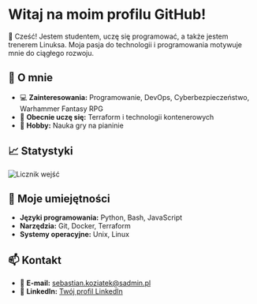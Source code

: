 # Witaj na moim profilu GitHub!

👋 Cześć! Jestem studentem, uczę się programować, a także jestem trenerem Linuksa. Moja pasja do technologii i programowania motywuje mnie do ciągłego rozwoju. 

## 🚀 O mnie

- 💻 **Zainteresowania:** Programowanie, DevOps, Cyberbezpieczeństwo, Warhammer Fantasy RPG
- 🌱 **Obecnie uczę się:** Terraform i technologii kontenerowych
- 🎹 **Hobby:** Nauka gry na pianinie

## 📈 Statystyki

![Licznik wejść](https://komarev.com/ghpvc/?username=Sebastian-Koziatek&color=blue&style=flat)

## 🔧 Moje umiejętności

- **Języki programowania:** Python, Bash, JavaScript
- **Narzędzia:** Git, Docker, Terraform
- **Systemy operacyjne:** Unix, Linux

## 📫 Kontakt

- 💬 **E-mail:** sebastian.koziatek@sadmin.pl
- 🔗 **LinkedIn:** [Twój profil LinkedIn](https://www.linkedin.com/in/sebastiankoziatek/)
